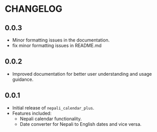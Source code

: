 
# CHANGELOG

## 0.0.3

- Minor formatting issues in the documentation.
- fix minor formatting issues in README.md

## 0.0.2

- Improved documentation for better user understanding and usage guidance.

## 0.0.1

- Initial release of `nepali_calendar_plus`.
- Features included:
  - Nepali calendar functionality.
  - Date converter for Nepali to English dates and vice versa.
